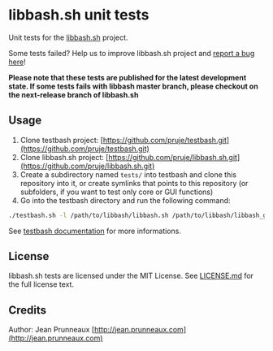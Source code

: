 # libbash.sh unit tests

Unit tests for the [libbash.sh](https://github.com/pruje/libbash.sh) project.

Some tests failed? Help us to improve libbash.sh project and [report a bug here](https://github.com/pruje/libbash.sh/issues)!

**Please note that these tests are published for the latest development state.
If some tests fails with libbash master branch, please checkout on the next-release branch of libbash.sh**

## Usage
1. Clone testbash project: [https://github.com/pruje/testbash.git](https://github.com/pruje/testbash.git)
2. Clone libbash.sh project: [https://github.com/pruje/libbash.sh.git](https://github.com/pruje/libbash.sh.git)
3. Create a subdirectory named `tests/` into testbash and clone this repository into it, or create symlinks that points to this repository (or subfolders, if you want to test only core or GUI functions)
4. Go into the testbash directory and run the following command:
```bash
./testbash.sh -l /path/to/libbash/libbash.sh /path/to/libbash/libbash_gui.sh
```

See [testbash documentation](https://github.com/pruje/testbash) for more informations.

## License
libbash.sh tests are licensed under the MIT License. See [LICENSE.md](LICENSE.md) for the full license text.

## Credits
Author: Jean Prunneaux [http://jean.prunneaux.com](http://jean.prunneaux.com)
